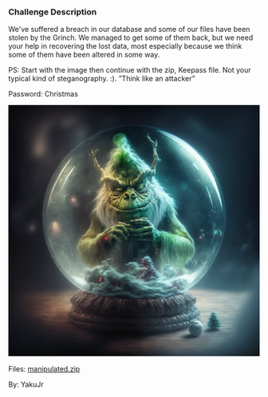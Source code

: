### Challenge Description

We've suffered a breach in our database and some of our files have been stolen by the Grinch. We managed to get some of them back, but we need your help in recovering the lost data, most especially because we think some of them have been altered in some way.

PS: Start with the image then continue with the zip, Keepass file. Not your typical kind of steganography. :). ”Think like an attacker”

Password: Christmas

![Alt text](img/manipulated_christmas/Gabies_The_grinch_looking_at_a_magic_crystal_ball_surounded_by__a5077265-04da-4de6-87f8-b07810033895.png)

Files: [manipulated.zip](attachments/manipulated_christmas/manipulated.zip)

By: YakuJr